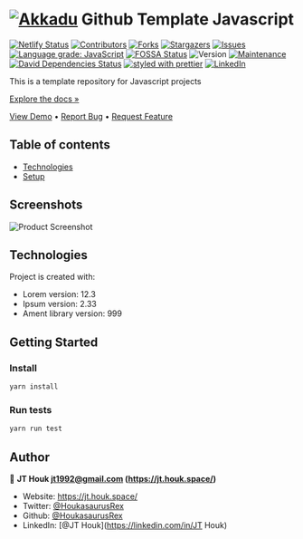 # [![Akkadu](https://res.cloudinary.com/jthouk/image/upload/e_improve,w_25,h_25/v1570345513/Logos/akkadu-logo-white-simple.png)](https://akkadu.com) Github Template Javascript

<!-- PROJECT SHIELDS -->
<!--
*** Reference links are enclosed in brackets [ ] instead of parentheses ( ).
*** https://www.markdownguide.org/basic-syntax/#reference-style-links
-->
[![Netlify Status][netlify-shield]][netlify-url]
[![Contributors][contributors-shield]][contributors-url]
[![Forks][forks-shield]][forks-url]
[![Stargazers][stars-shield]][stars-url]
[![Issues][issues-shield]][issues-url]
[![Language grade: JavaScript][lgtm-shield]][lgtm-url]
[![FOSSA Status][fossa-shield]][fossa-url]
![Version][version-shield]
[![Maintenance][maintenance-shield]][maintenance-url]
[![David Dependencies Status][david-dm-shield]][david-dm-url]
[![styled with prettier][prettier-shield]][prettier-url]
[![LinkedIn][linkedin-shield]][linkedin-url]

This is a template repository for Javascript projects

[Explore the docs »](https://github.com/Akkadu/github-template-javascript)

[View Demo](https://github.com/Akkadu/github-template-javascript) • [Report Bug](https://github.com/Akkadu/github-template-javascript/issues) • [Request Feature](https://github.com/Akkadu/github-template-javascript/issues)


## Table of contents
* [Technologies](#technologies)
* [Setup](#setup)

## Screenshots

![Product Screenshot](product-screenshot)

## Technologies

Project is created with:

* Lorem version: 12.3
* Ipsum version: 2.33
* Ament library version: 999

## Getting Started

### Install

```sh
yarn install
```

### Run tests

```sh
yarn run test
```

## Author

👤 **JT Houk <jt1992@gmail.com> (https://jt.houk.space/)**

* Website: https://jt.houk.space/
* Twitter: [@HoukasaurusRex](https://twitter.com/HoukasaurusRex)
* Github: [@HoukasaurusRex](https://github.com/HoukasaurusRex)
* LinkedIn: [@JT Houk](https://linkedin.com/in/JT Houk)

<!-- MARKDOWN LINKS & IMAGES -->
<!-- https://www.markdownguide.org/basic-syntax/#reference-style-links -->
[netlify-shield]: https://api.netlify.com/api/v1/badges/db1500c5-d307-4fa7-acd0-60543ece4624/deploy-status
[netlify-url]: https://app.netlify.com/sites/github-template-javascript/deploys
[contributors-shield]: https://img.shields.io/github/contributors/Akkadu/github-template-javascript.svg?style=flat-square
[contributors-url]: https://github.com/Akkadu/github-template-javascript/graphs/contributors
[forks-shield]: https://img.shields.io/github/forks/Akkadu/github-template-javascript.svg?style=flat-square
[forks-url]: https://github.com/Akkadu/github-template-javascript/network/members
[stars-shield]: https://img.shields.io/github/stars/Akkadu/github-template-javascript.svg?style=flat-square
[stars-url]: https://github.com/Akkadu/github-template-javascript/stargazers
[issues-shield]: https://img.shields.io/github/issues/Akkadu/github-template-javascript.svg?style=flat-square
[issues-url]: https://github.com/Akkadu/github-template-javascript/issues
[license-shield]: https://img.shields.io/github/license/Akkadu/github-template-javascript.svg?style=flat-square
[license-url]: https://github.com/Akkadu/github-template-javascript/blob/master/LICENSE.txt
[lgtm-shield]: https://img.shields.io/lgtm/grade/javascript/g/akkadu/github-template-javascript.svg?logo=lgtm&logoWidth=18
[lgtm-url]: https://lgtm.com/projects/g/akkadu/github-template-javascript/context:javascript
[fossa-shield]: https://app.fossa.com/api/projects/git%2Bgithub.com%2Fakkadu%2Fgithub-template-javascript.svg?type=shield
[fossa-url]: https://app.fossa.com/projects/git%2Bgithub.com%2Fakkadu%2Fgithub-template-javascript?ref=badge_shield
[version-shield]: https://img.shields.io/badge/version-1.0.0-blue.svg?cacheSeconds=2592000
[maintenance-shield]: https://img.shields.io/badge/Maintained%3F-yes-green.svg
[maintenance-url]: https://github.com/Akkadu/github-template-javascript/graphs/commit-activity
[david-dm-shield]: https://david-dm.org/akkadu/github-template-javascript.svg
[david-dm-url]: https://david-dm.org/akkadu/github-template-javascript
[prettier-shield]: https://img.shields.io/badge/styled_with-prettier-ff69b4.svg
[prettier-url]: https://github.com/prettier/prettier
[linkedin-shield]: https://img.shields.io/badge/-LinkedIn-black.svg?style=flat-square&logo=linkedin&colorB=555
[linkedin-url]: https://linkedin.com/in/Akkadu
[product-screenshot]: https://raw.githubusercontent.com/ritaly/README-cheatsheet/master/img/screenshot.png